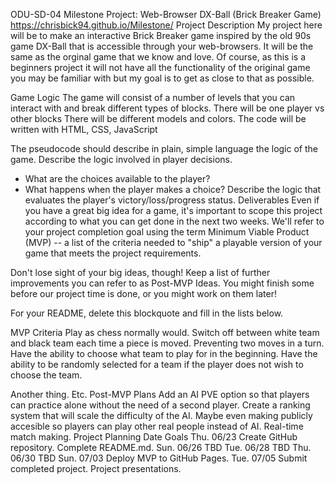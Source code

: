 ODU-SD-04 Milestone Project: Web-Browser DX-Ball (Brick Breaker Game)
https://chrisbick94.github.io/Milestone/
Project Description
My project here will be to make an interactive Brick Breaker game inspired by the old 90s game DX-Ball that is accessible through your web-browsers. It will be the same as the orginal game that we know and love. Of course, as this is a beginners project it will not have all the functionality of the original game you may be familiar with but my goal is to get as close to that as possible.

Game Logic
The game will consist of a number of levels that you can interact with and break different types of blocks.
There will be one player vs other blocks
There will be different models and colors.
The code will be written with HTML, CSS, JavaScript

The pseudocode should describe in plain, simple language the logic of the game.
Describe the logic involved in player decisions. 
  - What are the choices available to the player? 
  - What happens when the player makes a choice?
Describe the logic that evaluates the player's victory/loss/progress status.
Deliverables
Even if you have a great big idea for a game, it's important to scope this project according to what you can get done in the next two weeks. We'll refer to your project completion goal using the term Minimum Viable Product (MVP) -- a list of the criteria needed to "ship" a playable version of your game that meets the project requirements.

Don't lose sight of your big ideas, though! Keep a list of further improvements you can refer to as Post-MVP Ideas. You might finish some before our project time is done, or you might work on them later!

For your README, delete this blockquote and fill in the lists below.

MVP Criteria
Play as chess normally would.
Switch off between white team and black team each time a piece is moved. Preventing two moves in a turn.
Have the ability to choose what team to play for in the beginning.
Have the ability to be randomly selected for a team if the player does not wish to choose the team.

Another thing.
Etc.
Post-MVP Plans
Add an AI PVE option so that players can practice alone without the need of a second player.
Create a ranking system that will scale the difficulty of the AI.
Maybe even making publicly accesible so players can play other real people instead of AI. Real-time match making.
Project Planning
Date	Goals
Thu. 06/23	Create GitHub repository. Complete README.md.
Sun. 06/26	TBD
Tue. 06/28	TBD
Thu. 06/30	TBD
Sun. 07/03	Deploy MVP to GitHub Pages.
Tue. 07/05	Submit completed project. Project presentations.
